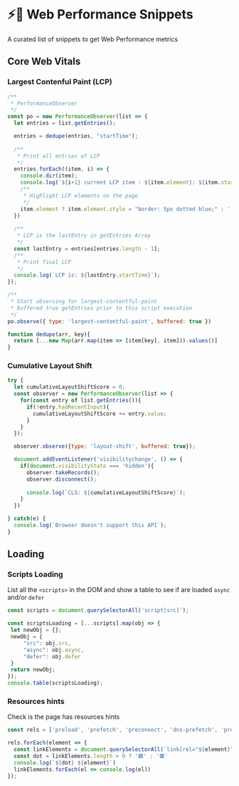 # ⚡️💾 Web Performance Snippets

A curated list of snippets to get Web Performance metrics

## Core Web Vitals

### Largest Contenful Paint (LCP)

```js
/**
 * PerformanceObserver
 */
const po = new PerformanceObserver(list => {
  let entries = list.getEntries();

  entries = dedupe(entries, "startTime");
  
  /**
   * Print all entries of LCP
   */
  entries.forEach((item, i) => {
    console.dir(item);
    console.log(`${i+1} current LCP item : ${item.element}: ${item.startTime}`);
    /**
     * Highlight LCP elements on the page
     */
    item.element ? item.element.style = "border: 5px dotted blue;" : '';
  })
  
  /**
   * LCP is the lastEntry in getEntries Array
   */
  const lastEntry = entries[entries.length - 1];
  /**
   * Print final LCP
   */
  console.log(`LCP is: ${lastEntry.startTime}`);
});

/**
 * Start observing for largest-contentful-paint
 * buffered true getEntries prior to this script execution
 */
po.observe({ type: 'largest-contentful-paint', buffered: true })

function dedupe(arr, key){
  return [...new Map(arr.map(item => [item[key], item])).values()]
}
```

### Cumulative Layout Shift

```js
try {
  let cumulativeLayoutShiftScore = 0;
  const observer = new PerformanceObserver(list => {
    for(const entry of list.getEntries()){
      if(!entry.hadRecentInput){
        cumulativeLayoutShiftScore += entry.value;
      }
    }
  });

  observer.observe({type: 'layout-shift', buffered: true});

  document.addEventListener('visibilitychange', () => {
    if(document.visibilityState === 'hidden'){
      observer.takeRecords();
      observer.disconnect();
      
      console.log(`CLS: ${cumulativeLayoutShiftScore}`);
    }
  })

} catch(e) {
  console.log(`Browser doesn't support this API`);
}
```

## Loading

### Scripts Loading

List all the `<scripts>` in the DOM and show a table to see if are loaded `async` and/or `defer`

```js
const scripts = document.querySelectorAll('script[src]');

const scriptsLoading = [...scripts].map(obj => {
 let newObj = {};
 newObj = {
     "src": obj.src,
     "async": obj.async,
     "defer": obj.defer
 }
 return newObj;
});
console.table(scriptsLoading);
```

### Resources hints

Check is the page has resources hints

```js
const rels = ['preload', 'prefetch', 'preconnect', 'dns-prefetch', 'preconnect dns-prefetch', 'prerender', 'modulepreload']

rels.forEach(element => {
  const linkElements = document.querySelectorAll(`link[rel="${element}"]`)
  const dot = linkElements.length > 0 ? '🟩' : '🟥'
  console.log(`${dot} ${element}`)
  linkElements.forEach(el => console.log(el))
});

```
